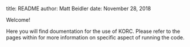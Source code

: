 title: README
author: Matt Beidler
date: November 28, 2018

Welcome!

Here you will find doumentation for the use of KORC. Please refer to the 
pages within for more information on specific aspect of running the code.